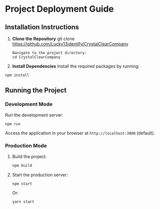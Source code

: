 # Project Deployment Guide

## Installation Instructions

1. **Clone the Repository** git clone
   https://github.com/Lucky13identify/CrystalClearCompany

   ```
   Navigate to the project directory:
   cd CrystalClearCompany
   ```

2. **Install Dependencies** Install the required packages by running:

```bash
npm install
```

## Running the Project

### Development Mode

Run the development server:

```bash
npm run
```

Access the application in your browser at `http://localhost:3000` (default).

### Production Mode

1. Build the project:

   ```bash
   npm build
   ```

2. Start the production server:
   ```bash
   npm start
   ```
   Or:
   ```bash
   yarn start
   ```
